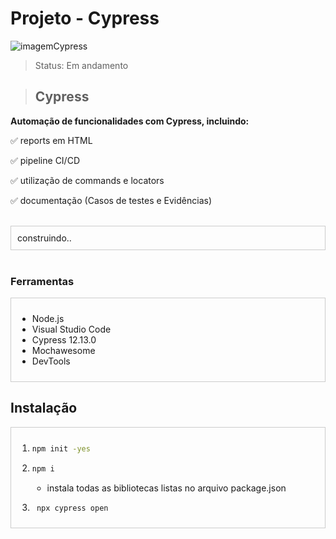 # Projeto - Cypress

<p align="left"> <img src="https://guisalmeida.com/static/d625d911d0062643ecc86729b8ecf061/b5381/cypress-cover.png" alt="imagemCypress" /> </p>

>Status: Em andamento


>## Cypress
 **Automação de funcionalidades com Cypress, incluindo:**

✅ reports em HTML 

✅ pipeline CI/CD

✅ utilização de commands e locators

✅ documentação (Casos de testes e Evidências)

<br>
<div style="border: 1px solid #ccc; padding: 10px;">
construindo..
</div>
<br>

### Ferramentas

<div style="border: 1px solid #ccc; padding: 10px;">

- Node.js
- Visual Studio Code
- Cypress 12.13.0
- Mochawesome
- DevTools
</div>

## Instalação

<div style="border: 1px solid #ccc; padding: 10px;">

1. 
    ```bash
    npm init -yes
    ```
2. 
    ```bash
    npm i 
    ```
    - instala todas as bibliotecas listas no arquivo package.json
    
3. ``` js
    npx cypress open
    ```

</div>
 
